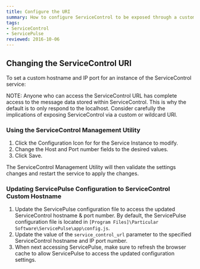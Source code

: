 ```yaml
---
title: Configure the URI
summary: How to configure ServiceControl to be exposed through a custom hostname and IP port
tags:
- ServiceControl
- ServicePulse
reviewed: 2016-10-06
---
```



## Changing the ServiceControl URI

To set a custom hostname and IP port for an instance of the ServiceControl service:

NOTE: Anyone who can access the ServiceControl URL has complete access to the message data stored within ServiceControl. This is  why the default is to only respond to the localhost. Consider carefully the implications of exposing ServiceControl via a custom or wildcard URI. 


### Using the ServiceControl Management Utility

 1. Click the Configuration Icon for for the Service Instance to modify.
 1. Change the Host and Port number fields to the desired values.
 1. Click Save.

The ServiceControl Management Utility will then validate the settings changes and restart the service to apply the changes.


### Updating ServicePulse Configuration to ServiceControl Custom Hostname

 1. Update the ServicePulse configuration file to access the updated ServiceControl hostname & port number. By default, the ServicePulse configuration file is located in `[Program Files]\Particular Software\ServicePulse\app\config.js`.
 1. Update the value of the `service_control_url` parameter to the specified ServiceControl hostname and IP port number.
 1. When next accessing ServicePulse, make sure to refresh the browser cache to allow ServicePulse to access the updated configuration settings.
